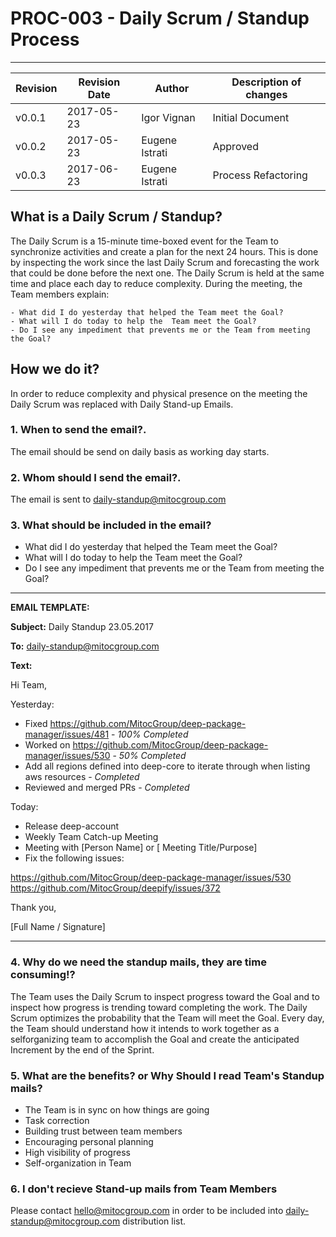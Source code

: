 # PROC-003 - Daily Scrum / Standup Process
------------------------------------------


Revision | Revision Date | Author | Description of changes
-------- | ------------- | ------ | ----------------------
v0.0.1 | 2017-05-23 | Igor Vignan | Initial Document
v0.0.2 | 2017-05-23 | Eugene Istrati | Approved
v0.0.3 | 2017-06-23 | Eugene Istrati | Process Refactoring


## What is a Daily Scrum / Standup?

The Daily Scrum is a 15-minute time-boxed event for the Team to synchronize
activities and create a plan for the next 24 hours. This is done by inspecting the work since the
last Daily Scrum and forecasting the work that could be done before the next one. The Daily
Scrum is held at the same time and place each day to reduce complexity. During the meeting,
the Team members explain:

	- What did I do yesterday that helped the Team meet the Goal?
	- What will I do today to help the  Team meet the Goal?
	- Do I see any impediment that prevents me or the Team from meeting the Goal?

## How we do it?

In order to reduce complexity and physical presence on the meeting the Daily Scrum was replaced with Daily Stand-up Emails.

### 1. When to send the email?.
The email should be send on daily basis as working day starts.

### 2. Whom should I send the email?.
The email is sent to daily-standup@mitocgroup.com

### 3. What should be included in the email?
- What did I do yesterday that helped the Team meet the Goal?
- What will I do today to help the Team meet the Goal?
- Do I see any impediment that prevents me or the Team from meeting the Goal?

_______
**EMAIL TEMPLATE:**

**Subject:** Daily Standup 23.05.2017

**To:** daily-standup@mitocgroup.com

**Text:**

Hi Team,

Yesterday:
- Fixed https://github.com/MitocGroup/deep-package-manager/issues/481 - *100% Completed*
- Worked on https://github.com/MitocGroup/deep-package-manager/issues/530 - *50% Completed*
- Add all regions defined into deep-core to iterate through when listing aws resources - *Completed*
- Reviewed and merged PRs - *Completed*

Today:
- Release deep-account
- Weekly Team Catch-up Meeting
- Meeting with [Person Name] or [ Meeting Title/Purpose]
- Fix the following issues:

 https://github.com/MitocGroup/deep-package-manager/issues/530
 https://github.com/MitocGroup/deepify/issues/372

Thank you,

[Full Name / Signature]
____

### 4. Why do we need the standup mails, they are time consuming!?
The Team uses the Daily Scrum to inspect progress toward the Goal and to inspect how progress is trending toward completing the work. The Daily Scrum optimizes the probability that the Team will meet the Goal. Every day, the Team should understand how it intends to work together as a selforganizing team to accomplish the Goal and create the anticipated Increment by the end of the Sprint.

### 5. What are the benefits? or Why Should I read Team's Standup mails?
- The Team is in sync on how things are going
- Task correction
- Building trust between team members
- Encouraging personal planning
- High visibility of progress
- Self-organization in Team

### 6. I don't recieve Stand-up mails from Team Members
Please contact hello@mitocgroup.com in order to be included into daily-standup@mitocgroup.com distribution list.
